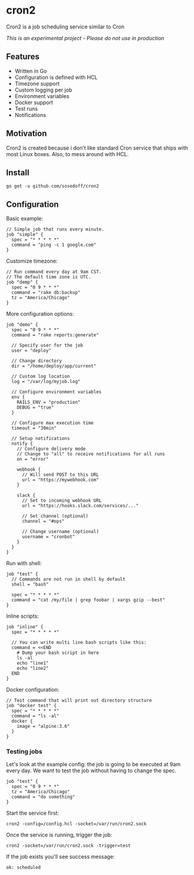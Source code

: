 # cron2

Cron2 is a job scheduling service similar to Cron

*This is an experimental project - Please do not use in production*

## Features

- Written in Go
- Configuration is defined with HCL
- Timezone support
- Custom logging per job
- Environment variables
- Docker support
- Test runs
- Notifications

## Motivation

Cron2 is created because i don't like standard Cron service that ships with most
Linux boxes. Also, to mess around with HCL.

## Install

```
go get -u github.com/sosedoff/cron2
```

## Configuration

Basic example:

```hcl
// Simple job that runs every minute.
job "simple" {
  spec = "* * * * *"
  command = "ping -c 1 google.com"
}
```

Customize timezone:

```hcl
// Run command every day at 9am CST.
// The default time zone is UTC.
job "demp" {
  spec = "0 9 * * *"
  command = "rake db:backup"
  tz = "America/Chicago"
}
```

More configuration options:

```hcl
job "demo" {
  spec = "0 9 * * *"
  command = "rake reports:generate"

  // Specify user for the job
  user = "deploy"

  // Change directory
  dir = "/home/deploy/app/current"

  // Custom log location
  log = "/var/log/myjob.log"

  // Configure environment variables
  env {
    RAILS_ENV = "production"
    DEBUG = "true"
  }

  // Configure max execution time
  timeout = "30min"

  // Setup notifications
  notify {
    // Configure delivery mode
    // Change to "all" to receive notifications for all runs
    on = "error"

    webhook {
      // Will send POST to this URL
      url = "https://mywebhook.com"
    }

    slack {
      // Set to incoming webhook URL
      url = "https://hooks.slack.com/services/..."

      // Set channel (optional)
      channel = "#ops"
      
      // Change username (optional)
      username = "cronbot"
    }
  }
}
```

Run with shell:

```hcl
job "test" {
  // Commands are not run in shell by default
  shell = "bash"

  spec = "* * * * *"
  command = "cat /my/file | grep foobar | xargs gzip --best"
}
```

Inline scripts:

```hcl
job "inline" {
  spec = "* * * * *"

  // You can write multi line bash scripts like this:
  command = <<END
    # Dump your bash script in here
    ls -al
    echo "line1"
    echo "line2"
  END
}
```

Docker configuration:

```hcl
// Test command that will print out directory structure
job "docker test" {
  spec = "* * * * *"
  command = "ls -al"
  docker {
    image = "alpine:3.6"
  }
}
```

### Testing jobs

Let's look at the example config: the job is going to be executed at 9am every day.
We want to test the job without having to change the spec.

```hcl
job "test" {
  spec = "0 9 * * *"
  tz = "America/Chicago"
  command = "do something"
}
```

Start the service first:

```
cron2 -config=/config.hcl -socket=/var/run/cron2.sock
```

Once the service is running, trigger the job:

```
cron2 -socket=/var/run/cron2.sock -trigger=test
```

If the job exists you'll see success message:

```
ok: scheduled
```
